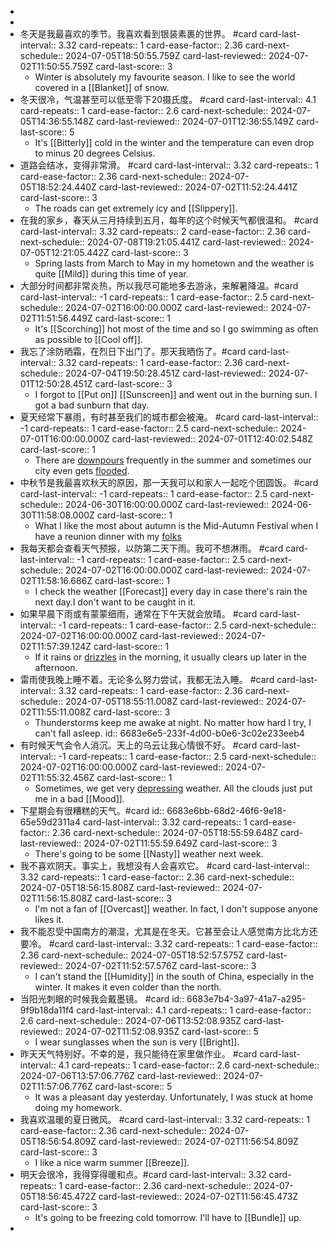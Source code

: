 -
-
- 冬天是我最喜欢的季节。我喜欢看到银装素裹的世界。 #card
  card-last-interval:: 3.32
  card-repeats:: 1
  card-ease-factor:: 2.36
  card-next-schedule:: 2024-07-05T18:50:55.759Z
  card-last-reviewed:: 2024-07-02T11:50:55.759Z
  card-last-score:: 3
	- Winter is absolutely my favourite season. I like to see the world covered in a [[Blanket]] of snow.
- 冬天很冷，气温甚至可以低至零下20摄氏度。 #card
  card-last-interval:: 4.1
  card-repeats:: 1
  card-ease-factor:: 2.6
  card-next-schedule:: 2024-07-05T14:36:55.148Z
  card-last-reviewed:: 2024-07-01T12:36:55.149Z
  card-last-score:: 5
	- It's [[Bitterly]] cold in the winter and the temperature can even drop to minus 20 degrees Celsius.
- 道路会结冰，变得非常滑。 #card
  card-last-interval:: 3.32
  card-repeats:: 1
  card-ease-factor:: 2.36
  card-next-schedule:: 2024-07-05T18:52:24.440Z
  card-last-reviewed:: 2024-07-02T11:52:24.441Z
  card-last-score:: 3
	- The roads can get extremely icy and [[Slippery]].
- 在我的家乡，春天从三月持续到五月，每年的这个时候天气都很温和。 #card
  card-last-interval:: 3.32
  card-repeats:: 2
  card-ease-factor:: 2.36
  card-next-schedule:: 2024-07-08T19:21:05.441Z
  card-last-reviewed:: 2024-07-05T12:21:05.442Z
  card-last-score:: 3
	- Spring lasts from March to May in my hometown and the weather is quite [[Mild]] during this time of year.
- 大部分时间都非常炎热，所以我尽可能地多去游泳，来解暑降温。#card
  card-last-interval:: -1
  card-repeats:: 1
  card-ease-factor:: 2.5
  card-next-schedule:: 2024-07-02T16:00:00.000Z
  card-last-reviewed:: 2024-07-02T11:51:56.449Z
  card-last-score:: 1
	- It's [[Scorching]] hot most of the time and so I go swimming as often as possible to [[Cool off]].
- 我忘了涂防晒霜，在烈日下出门了。那天我晒伤了。#card
  card-last-interval:: 3.32
  card-repeats:: 1
  card-ease-factor:: 2.36
  card-next-schedule:: 2024-07-04T19:50:28.451Z
  card-last-reviewed:: 2024-07-01T12:50:28.451Z
  card-last-score:: 3
	- I forgot to [[Put on]] [[Sunscreen]] and went out in the burning sun. I got a bad sunburn that day.
- 夏天经常下暴雨，有时甚至我们的城市都会被淹。 #card
  card-last-interval:: -1
  card-repeats:: 1
  card-ease-factor:: 2.5
  card-next-schedule:: 2024-07-01T16:00:00.000Z
  card-last-reviewed:: 2024-07-01T12:40:02.548Z
  card-last-score:: 1
	- There are [downpours]([[Downpour]]) frequently in the summer and sometimes our city even gets [flooded]([[Flood]]).
- 中秋节是我最喜欢秋天的原因，那一天我可以和家人一起吃个团圆饭。 #card
  card-last-interval:: -1
  card-repeats:: 1
  card-ease-factor:: 2.5
  card-next-schedule:: 2024-06-30T16:00:00.000Z
  card-last-reviewed:: 2024-06-30T11:58:08.000Z
  card-last-score:: 1
	- What I like the most about autumn is the Mid-Autumn Festival when I have a reunion dinner with my [folks]([[Folk]])
- 我每天都会查看天气预报，以防第二天下雨。我可不想淋雨。 #card
  card-last-interval:: -1
  card-repeats:: 1
  card-ease-factor:: 2.5
  card-next-schedule:: 2024-07-02T16:00:00.000Z
  card-last-reviewed:: 2024-07-02T11:58:16.686Z
  card-last-score:: 1
	- I check the weather [[Forecast]] every day in case there's rain the next day.I don't want to be caught in it.
- 如果早晨下雨或有蒙蒙细雨，通常在下午天就会放晴。 #card
  card-last-interval:: -1
  card-repeats:: 1
  card-ease-factor:: 2.5
  card-next-schedule:: 2024-07-02T16:00:00.000Z
  card-last-reviewed:: 2024-07-02T11:57:39.124Z
  card-last-score:: 1
	- If it rains or [drizzles]([[Drizzle]]) in the morning, it usually clears up later in the afternoon.
- 雷雨使我晚上睡不着。无论多么努力尝试，我都无法入睡。 #card
  card-last-interval:: 3.32
  card-repeats:: 1
  card-ease-factor:: 2.36
  card-next-schedule:: 2024-07-05T18:55:11.008Z
  card-last-reviewed:: 2024-07-02T11:55:11.008Z
  card-last-score:: 3
	- Thunderstorms keep me awake at night. No matter how hard I try, I can't fall asleep.
	  id:: 6683e6e5-233f-4d00-b0e6-3c02e233eeb4
- 有时候天气会令人消沉。天上的乌云让我心情很不好。 #card
  card-last-interval:: -1
  card-repeats:: 1
  card-ease-factor:: 2.5
  card-next-schedule:: 2024-07-02T16:00:00.000Z
  card-last-reviewed:: 2024-07-02T11:55:32.456Z
  card-last-score:: 1
	- Sometimes, we get very [depressing]([[Depress]]) weather. All the clouds just put me in a bad [[Mood]].
- 下星期会有很糟糕的天气。#card
  id:: 6683e6bb-68d2-46f6-9e18-65e59d2311a4
  card-last-interval:: 3.32
  card-repeats:: 1
  card-ease-factor:: 2.36
  card-next-schedule:: 2024-07-05T18:55:59.648Z
  card-last-reviewed:: 2024-07-02T11:55:59.649Z
  card-last-score:: 3
	- There's going to be some [[Nasty]] weather next week.
- 我不喜欢阴天。事实上，我想没有人会喜欢它。 #card
  card-last-interval:: 3.32
  card-repeats:: 1
  card-ease-factor:: 2.36
  card-next-schedule:: 2024-07-05T18:56:15.808Z
  card-last-reviewed:: 2024-07-02T11:56:15.808Z
  card-last-score:: 3
	- I'm not a fan of [[Overcast]] weather. In fact, I don't suppose anyone likes it.
- 我不能忍受中国南方的潮湿，尤其是在冬天。它甚至会让人感觉南方比北方还要冷。 #card
  card-last-interval:: 3.32
  card-repeats:: 1
  card-ease-factor:: 2.36
  card-next-schedule:: 2024-07-05T18:52:57.575Z
  card-last-reviewed:: 2024-07-02T11:52:57.576Z
  card-last-score:: 3
	- I can't stand the [[Humidity]] in the south of China, especially in the winter. It makes it even colder than the north.
- 当阳光刺眼的时候我会戴墨镜。 #card
  id:: 6683e7b4-3a97-41a7-a295-9f9b18da11f4
  card-last-interval:: 4.1
  card-repeats:: 1
  card-ease-factor:: 2.6
  card-next-schedule:: 2024-07-06T13:52:08.935Z
  card-last-reviewed:: 2024-07-02T11:52:08.935Z
  card-last-score:: 5
	- I wear sunglasses when the sun is very [[Bright]].
- 昨天天气特别好。不幸的是，我只能待在家里做作业。 #card
  card-last-interval:: 4.1
  card-repeats:: 1
  card-ease-factor:: 2.6
  card-next-schedule:: 2024-07-06T13:57:06.776Z
  card-last-reviewed:: 2024-07-02T11:57:06.776Z
  card-last-score:: 5
	- It was a pleasant day yesterday. Unfortunately, I was stuck at home doing my homework.
- 我喜欢温暖的夏日微风。 #card
  card-last-interval:: 3.32
  card-repeats:: 1
  card-ease-factor:: 2.36
  card-next-schedule:: 2024-07-05T18:56:54.809Z
  card-last-reviewed:: 2024-07-02T11:56:54.809Z
  card-last-score:: 3
	- I like a nice warm summer [[Breeze]].
- 明天会很冷，我得穿得暖和点。#card
  card-last-interval:: 3.32
  card-repeats:: 1
  card-ease-factor:: 2.36
  card-next-schedule:: 2024-07-05T18:56:45.472Z
  card-last-reviewed:: 2024-07-02T11:56:45.473Z
  card-last-score:: 3
	- It's going to be freezing cold tomorrow. I'll have to [[Bundle]] up.
-